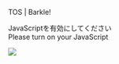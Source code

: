 TOS | Barkle!

JavaScriptを有効にしてください  
Please turn on your JavaScript

![](/static-assets/splash.png?1728154673071)
